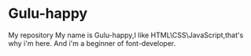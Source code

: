 # Gulu-happy
My repository
My name is Gulu-happy,I like HTML\CSS\JavaScript,that's why i'm here.
And i'm a beginner of font-developer.

